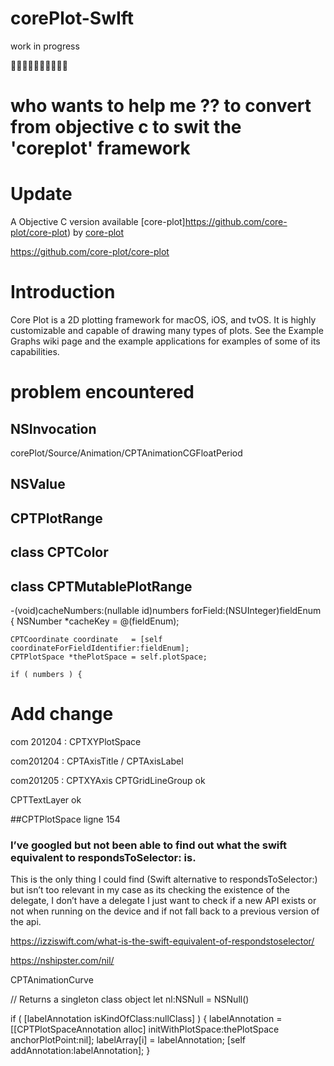 # corePlot-SwIft

work in progress

🚧🚧🚧🚧🚧🚧🚧🚧🚧🚧


# who wants to help me ?? to convert from objective c to swit the 'coreplot' framework


# Update

A Objective C version available [core-plot]https://github.com/core-plot/core-plot) by [core-plot](https://github.com/core-plot/)

https://github.com/core-plot/core-plot



# Introduction

Core Plot is a 2D plotting framework for macOS, iOS, and tvOS. It is highly customizable and capable of drawing many types of plots. See the Example Graphs wiki page and the example applications for examples of some of its capabilities.



# problem encountered

## NSInvocation                                   
corePlot/Source/Animation/CPTAnimationCGFloatPeriod

## NSValue

## CPTPlotRange

## class CPTColor

## class CPTMutablePlotRange


-(void)cacheNumbers:(nullable id)numbers forField:(NSUInteger)fieldEnum
{
    NSNumber *cacheKey = @(fieldEnum);

    CPTCoordinate coordinate   = [self coordinateForFieldIdentifier:fieldEnum];
    CPTPlotSpace *thePlotSpace = self.plotSpace;

    if ( numbers ) {


# Add change 

com 201204 : CPTXYPlotSpace

com201204 : CPTAxisTitle / CPTAxisLabel

com201205 : 
CPTXYAxis
CPTGridLineGroup   ok

CPTTextLayer ok

##CPTPlotSpace ligne 154

### I’ve googled but not been able to find out what the swift equivalent to respondsToSelector: is.

This is the only thing I could find (Swift alternative to respondsToSelector:) but isn’t too relevant in my case as its checking the existence of the delegate, I don’t have a delegate I just want to check if a new API exists or not when running on the device and if not fall back to a previous version of the api.

 https://izziswift.com/what-is-the-swift-equivalent-of-respondstoselector/

https://nshipster.com/nil/

CPTAnimationCurve

// Returns a singleton class object
let nl:NSNull = NSNull()

if ( [labelAnnotation isKindOfClass:nullClass] ) {
    labelAnnotation = [[CPTPlotSpaceAnnotation alloc] initWithPlotSpace:thePlotSpace anchorPlotPoint:nil];
    labelArray[i]   = labelAnnotation;
    [self addAnnotation:labelAnnotation];
}


